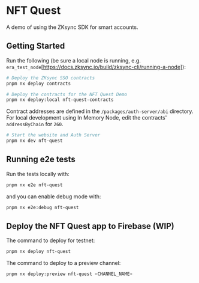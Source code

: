 # NFT Quest

A demo of using the ZKsync SDK for smart accounts.

## Getting Started

Run the following (be sure a local node is running, e.g.
`era_test_node`[https://docs.zksync.io/build/zksync-cli/running-a-node]):

```sh
# Deploy the ZKsync SSO contracts
pnpm nx deploy contracts

# Deploy the contracts for the NFT Quest Demo
pnpm nx deploy:local nft-quest-contracts
```

Contract addresses are defined in the `/packages/auth-server/abi` directory. For
local development using In Memory Node, edit the contracts' `addressByChain` for
`260`.

```sh
# Start the website and Auth Server
pnpm nx dev nft-quest
```

## Running e2e tests

Run the tests locally with:

```sh
pnpm nx e2e nft-quest
```

and you can enable debug mode with:

```sh
pnpm nx e2e:debug nft-quest
```

## Deploy the NFT Quest app to Firebase (WIP)

The command to deploy for testnet:

```sh
pnpm nx deploy nft-quest
```

The command to deploy to a preview channel:

```sh
pnpm nx deploy:preview nft-quest <CHANNEL_NAME>
```
